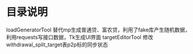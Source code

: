 # 目录说明
loadGeneratorTool 替代mp生成普通贷、富农贷，利用了fake库产生随机数据，利用requests写接口数据，Tk生成UI界面
targetEditorTool 修改withdrawal_split_target表p2p标的同步状态